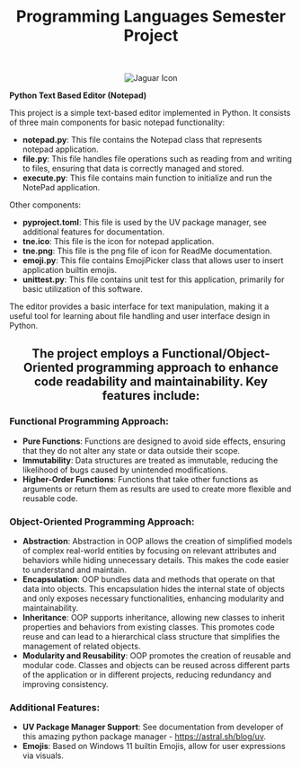 <h1 align="center">Programming Languages Semester Project</h1> 
<br>
<p align="center">
<image  src="tne.png" alt="Jaguar Icon" class="center" ></image>
</p>

**Python Text Based Editor (Notepad)**

This project is a simple text-based editor implemented in Python. It consists of three main components for basic notepad functionality:

- **notepad.py**: This file contains the Notepad class that represents notepad application.
- **file.py**: This file handles file operations such as reading from and writing to files, ensuring that data is correctly managed and stored.
- **execute.py**: This file contains main function to initialize and run the NotePad application.
  
Other components:
- **pyproject.toml**: This file is used by the UV package manager, see additional features for documentation.
- **tne.ico**: This file is the icon for notepad application.
- **tne.png**: This file is the png file of icon for ReadMe documentation.
- **emoji.py**: This file contains EmojiPicker class that allows user to insert application builtin emojis.
- **unittest.py**: This file contains unit test for this application, primarily for basic utilization of this software.
  
The editor provides a basic interface for text manipulation, making it a useful tool for learning about file handling and user interface design in Python.
<br>

<h2 align="center"> The project employs a Functional/Object-Oriented programming approach to enhance code readability and maintainability. Key features include: </h2>

### Functional Programming Approach:

- **Pure Functions**: Functions are designed to avoid side effects, ensuring that they do not alter any state or data outside their scope.
- **Immutability**: Data structures are treated as immutable, reducing the likelihood of bugs caused by unintended modifications.
- **Higher-Order Functions**: Functions that take other functions as arguments or return them as results are used to create more flexible and reusable code.

### Object-Oriented Programming Approach:
- **Abstraction**: Abstraction in OOP allows the creation of simplified models of complex real-world entities by focusing on relevant attributes and behaviors while hiding unnecessary details. This makes the code easier to understand and maintain.
- **Encapsulation**: OOP bundles data and methods that operate on that data into objects. This encapsulation hides the internal state of objects and only exposes necessary functionalities, enhancing modularity and maintainability.
- **Inheritance**: OOP supports inheritance, allowing new classes to inherit properties and behaviors from existing classes. This promotes code reuse and can lead to a hierarchical class structure that simplifies the management of related objects.
- **Modularity and Reusability**: OOP promotes the creation of reusable and modular code. Classes and objects can be reused across different parts of the application or in different projects, reducing redundancy and improving consistency.

### Additional Features:

- **UV Package Manager Support**: See documentation from developer of this amazing python package manager - https://astral.sh/blog/uv.
- **Emojis**: Based on Windows 11 builtin Emojis, allow for user expressions via visuals.
